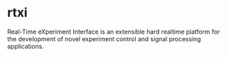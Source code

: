rtxi
====

Real-Time eXperiment Interface is an extensible hard realtime platform for the development of novel experiment control and signal processing applications.